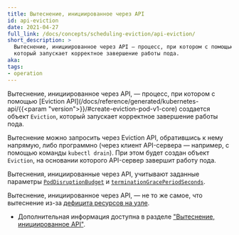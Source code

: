 ```yaml
---
title: Вытеснение, инициированное через API
id: api-eviction
date: 2021-04-27
full_link: /docs/concepts/scheduling-eviction/api-eviction/
short_description: >
  Вытеснение, инициированное через API — процесс, при котором с помощью Eviction API создается объект Eviction,
  который запускает корректное завершение работы пода.
aka:
tags:
- operation
---
```

  Вытеснение, инициированное через API, — процесс, при котором с помощью [Eviction API](/docs/reference/generated/kubernetes-api/{{<param "version">}}/#create-eviction-pod-v1-core) 
создается объект `Eviction`, который запускает корректное завершение работы пода.

<!--more-->

Вытеснение можно запросить через Eviction API, обратившись к нему напрямую, либо программно (через клиент API-сервера — например, с помощью команды `kubectl drain`). При этом будет создан объект `Eviction`, на основании которого API-сервер завершит работу пода.

Вытеснения, инициированные через API, учитывают заданные параметры [`PodDisruptionBudget`](/docs/tasks/run-application/configure-pdb/) и [`terminationGracePeriodSeconds`](/docs/concepts/workloads/pods/pod-lifecycle#pod-termination).

Вытеснение, инициированное через API, — не то же самое, что вытеснение из-за [дефицита ресурсов на узле](/docs/concepts/scheduling-eviction/node-pressure-eviction/).

* Дополнительная информация доступна в разделе ["Вытеснение, инициированное API"](/ru/docs/concepts/scheduling-eviction/api-eviction/).
